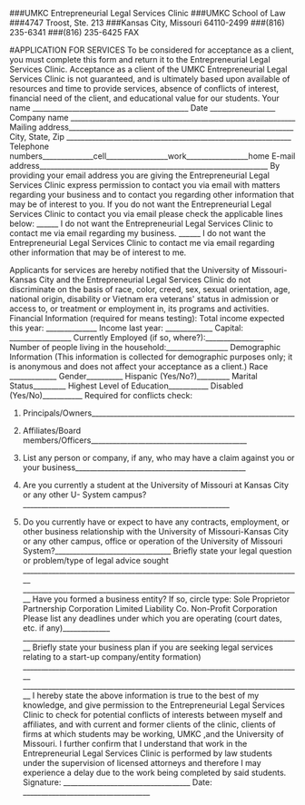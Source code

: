 
###UMKC Entrepreneurial Legal Services Clinic 
###UMKC School of Law
###4747 Troost, Ste. 213
###Kansas City, Missouri 64110-2499 
###(816) 235-6341
###(816) 235-6425 FAX

#APPLICATION FOR SERVICES
To be considered for acceptance as a client, you must complete this form and return it to the Entrepreneurial Legal Services Clinic. Acceptance as a client of the UMKC Entrepreneurial Legal Services Clinic is not guaranteed, and is ultimately based upon available of resources and time to provide services, absence of conflicts of interest, financial need of the client, and educational value for our students. 
Your name ___________________________________________ Date __________________ Company name ______________________________________________________________ Mailing address______________________________________________________________ City, State, Zip ______________________________________________________________ Telephone numbers______________cell_________________work_________________home 
E-mail address_______________________________________________________________ 
By providing your email address you are giving the Entrepreneurial Legal Services Clinic express permission to contact you via email with matters regarding your business and to contact you regarding other information that may be of interest to you. If you do not want the Entrepreneurial Legal Services Clinic to contact you via email please check the applicable lines below: 
______ I do not want the Entrepreneurial Legal Services Clinic to contact me via email regarding my business. 
______ I do not want the Entrepreneurial Legal Services Clinic to contact me via email regarding other information that may be of interest to me. 

Applicants for services are hereby notified that the University of Missouri-Kansas City and the Entrepreneurial Legal Services Clinic do not discriminate on the basis of race, color, creed, sex, sexual orientation, age, national origin, disability or Vietnam era veterans' status in admission or access to, or treatment or employment in, its programs and activities. 
Financial Information (required for means testing):
Total income expected this year: ______________ Income last year: _____________ Capital: _________________ Currently Employed (if so, where?):________________ Number of people living in the household:_________________ 
Demographic Information (This information is collected for demographic purposes only; it is anonymous and does not affect your acceptance as a client.)
Race _____________ Gender__________ Hispanic (Yes/No?)_________
Marital Status_________ Highest Level of Education___________ 
Disabled (Yes/No)___________ 
Required for conflicts check: 
1.	Principals/Owners________________________________________________________
2.	Affiliates/Board members/Officers___________________________________________ 

3.	List any person or company, if any, who may have a claim against you or 
your business_______________________________________________ 

4.	Are you currently a student at the University of Missouri at Kansas City or any other U- System campus?_________________________________________________________ 

5.	Do you currently have or expect to have any contracts, employment, or other business relationship with the University of Missouri-Kansas City or any other campus, office or operation of the University of Missouri System?________________________________
Briefly state your legal question or problem/type of legal advice sought _____________________________________________________________________________ _____________________________________________________________________________ 
Have you formed a business entity? If so, circle type: Sole Proprietor Partnership Corporation Limited Liability Co. Non-Profit Corporation 
Please list any deadlines under which you are operating (court dates, etc. if any)_____________ _____________________________________________________________________________ 
Briefly state your business plan if you are seeking legal services relating to a start-up company/entity formation) _____________________________________________________________________________ _____________________________________________________________________________ 
I hereby state the above information is true to the best of my knowledge, and give permission to the Entrepreneurial Legal Services Clinic to check for potential conflicts of interests between myself and affiliates, and with current and former clients of the clinic, clients of firms at which students may be working, UMKC ,and the University of Missouri. I further confirm that I understand that work in the Entrepreneurial Legal Services Clinic is performed by law students under the supervision of licensed attorneys and therefore I may experience a delay due to the work being completed by said students. 
Signature: ___________________________________ Date: ___________________________________ 

